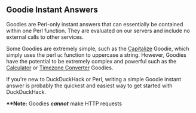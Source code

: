 ## Goodie Instant Answers

Goodies are Perl-only instant answers that can essentially be contained within one Perl function. They are evaluated on our servers and include no external calls to other services.

Some Goodies are extremely simple, such as the [Capitalize](https://duckduckgo.com/?q=capitalize+duckduckgo+instant+answers) Goodie, which simply uses the perl `uc` function to uppercase a string. However, Goodies have the potential to be extremely complex and powerful such as the [Calculator](https://duckduckgo.com/?q=%28879+*+14%29+%2F+12) or [Timezone Converter](https://duckduckgo.com/?q=4pm+EST+to+GMT) Goodies.

If you're new to DuckDuckHack or Perl, writing a simple Goodie instant answer is probably the quickest and easiest way to get started with DuckDuckHack.

**\*\*Note:** Goodies ***cannot*** make HTTP requests